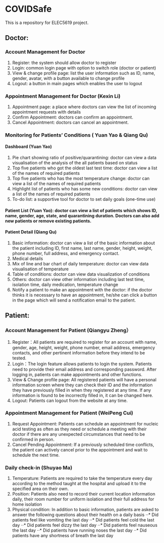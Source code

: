 # COVIDSafe
This is a repository for ELEC5619 project.

## Doctor:
### Account Management for Doctor
1. Register: the system should allow doctor to register
2. Login: common login page with option to switch role (doctor or patient)
3. View & change profile page: list the user information such as ID, name, gender, avatar, with a button available to change profile
4. Logout: a button in main pages which enables the user to logout
### Appointment Management for Doctor (Kexin Li)
1. Appointment page: a place where doctors can view the list of incoming appointment requests with details
2. Confirm Appointment: doctors can confirm an appointment.
3. Cancel Appointment: doctors can cancel an appointment.
### Monitoring for Patients’ Conditions ( Yuan Yao & Qiang Qu)
#### Dashboard (Yuan Yao)
1. Pie chart showing ratio of positive/quarantining: doctor can view a data visualisation of the analysis of the all patients based on status
2. Top five patients who got the oldest last test time: doctor can view a list of the names of required patients
3. Top five patients who has the most temperature change: doctor can view a list of the names of required patients
4. Highlight list of patients who has some new conditions: doctor can view a list of the names of required patients
5. To-do list: a supportive tool for doctor to set daily goals (one-time use)
#### Patient List (Yuan Yao): doctor can view a list of patients which shows ID, name, gender, age, state, and quarantining duration. Doctors can also add new patients or remove existing patients.
#### Patient Detail (Qiang Qu)
1. Basic information: doctor can view a list of the basic information about the patient including ID, first name, last name, gender, height, weight, phone number, full address, and emergency contact.
2. Medical details
3. Mix of line and bar chart of daily temperature: doctor can view data visualisation of temperature
4. Table of conditions: doctor can view data visualization of conditions
5. Others: doctor can view other information including last test time, isolation time, daily medication, temperature change
6. Notify a patient to make an appointment with the doctor: if the doctor thinks it is necessary to have an appointment, he/she can click a button in the page which will send a notification email to the patient.
## Patient:
### Account Management for Patient (Qiangyu Zheng）
1. Register：All patients are required to register for an account with name, gender, age, height, weight, phone number, email address, emergency contacts, and other pertinent information before they intend to be tested.
2. Login：The login feature allows patients to login the system. Patients need to provide their email address and corresponding password. After logging in, patients can make appointments and other functions.
3. View & Change profile page: All registered patients will have a personal information screen where they can check their ID and the information they have previously filled in when they registered at any time. If any information is found to be incorrectly filled in, it can be changed here.
4. Logout: Patients can logout from the website at any time.
### Appointment Management for Patient (WeiPeng Cui)
1. Request Appointment: Patients can schedule an appointment for nucleic acid testing as often as they need or schedule a meeting with their doctor if there are any unexpected circumstances that need to be confirmed in person.
2. Cancel Pending Appointment: If a previously scheduled time conflicts, the patient can actively cancel prior to the appointment and wait to schedule the next time.
### Daily check-in (Shuyao Ma)
1. Temperature: Patients are required to take the temperature every day according to the method taught at the hospital and upload it to the specified area on their own.
2. Position: Patients also need to record their current location information daily, their room number for uniform isolation and their full address for home isolation
3. Physical condition: In addition to basic information, patients are asked to answer the following questions about their health on a daily basis
⋅⋅* Did patients feel like vomiting the last day
⋅⋅* Did patients feel cold the last day
⋅⋅* Did patients feel dizzy the last day
⋅⋅* Did patients feel nauseous the last day
⋅⋅* Did patients have running noses the last  day
⋅⋅* Did patients have any shortness of breath the last day

